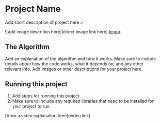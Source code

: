 # Project Name

 Add short description of project here > 

![add image descrition here](direct image link here)
[Imgur](https://i.imgur.com/p4zFCba.jpg)

## The Algorithm

Add an explanation of the algorithm and how it works. Make sure to include details about how the code works, what it depends on, and any other relevant info. Add images or other descriptions for your project here. 

## Running this project

1. Add steps for running this project.
2. Make sure to include any required libraries that need to be installed for your project to run.

[View a video explanation here](video link)
